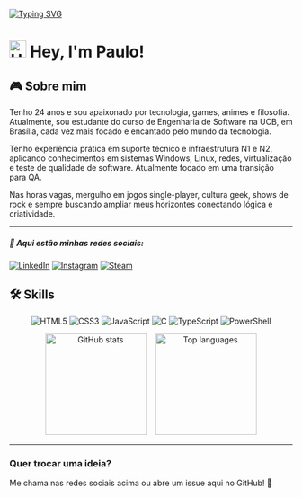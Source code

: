 [![Typing SVG](https://readme-typing-svg.demolab.com/?size=35&center=true&vCenter=true&width=1000&lines=Code+and+coffee+=+❤️)](https://git.io/typing-svg)

<h1 align="left">
  <img src="https://raw.githubusercontent.com/kaueMarques/kaueMarques/master/hi.gif" height="30px" alt="Hi GIF" /> Hey, I'm Paulo!
</h1>

## 🎮 Sobre mim  
Tenho 24 anos e sou apaixonado por tecnologia, games, animes e filosofia. Atualmente, sou estudante do curso de Engenharia de Software na UCB, em Brasília, cada vez mais focado e encantado pelo mundo da tecnologia.

Tenho experiência prática em suporte técnico e infraestrutura N1 e N2, aplicando conhecimentos em sistemas Windows, Linux, redes, virtualização e teste de qualidade de software. Atualmente focado em uma transição para QA.

Nas horas vagas, mergulho em jogos single-player, cultura geek, shows de rock e sempre buscando ampliar meus horizontes conectando lógica e criatividade.

---

##### 🔗 Aqui estão minhas redes sociais:

[![LinkedIn](https://img.shields.io/badge/LinkedIn-0077B5?style=for-the-badge&logo=linkedin&logoColor=white)](https://www.linkedin.com/in/euopaulo)
[![Instagram](https://img.shields.io/badge/Instagram-E4405F?style=for-the-badge&logo=instagram&logoColor=white)](https://www.instagram.com/paulin.cx/)
[![Steam](https://img.shields.io/badge/Steam-000000?style=for-the-badge&logo=steam&logoColor=white)](https://steamcommunity.com/id/paulincx/)

## 🛠 Skills

<p align="center">
  <img src="https://img.shields.io/badge/HTML5-E34F26?style=for-the-badge&logo=html5&logoColor=white" alt="HTML5" />
  <img src="https://img.shields.io/badge/CSS3-1572B6?style=for-the-badge&logo=css3&logoColor=white" alt="CSS3" />
  <img src="https://img.shields.io/badge/JavaScript-323330?style=for-the-badge&logo=javascript&logoColor=F7DF1E" alt="JavaScript" />
  <img src="https://img.shields.io/badge/C-00599C?style=for-the-badge&logo=c&logoColor=white" alt="C" />
  <img src="https://img.shields.io/badge/TypeScript-007ACC?style=for-the-badge&logo=typescript&logoColor=white" alt="TypeScript" />
  <img src="https://img.shields.io/badge/powershell-5391FE?style=for-the-badge&logo=powershell&logoColor=white" alt="PowerShell" />
</p>

<p align="center">
  <img loading="lazy" height="180em" src="https://github-readme-stats.vercel.app/api?username=euopaulin&show_icons=true&theme=synthwave" alt="GitHub stats" />
  &nbsp;&nbsp;
  <img loading="lazy" height="180em" src="https://github-readme-stats.vercel.app/api/top-langs/?username=euopaulin&layout=compact&langs_count=7&theme=synthwave" alt="Top languages" />
</p>

---

### Quer trocar uma ideia?  
Me chama nas redes sociais acima ou abre um issue aqui no GitHub! 🚀


